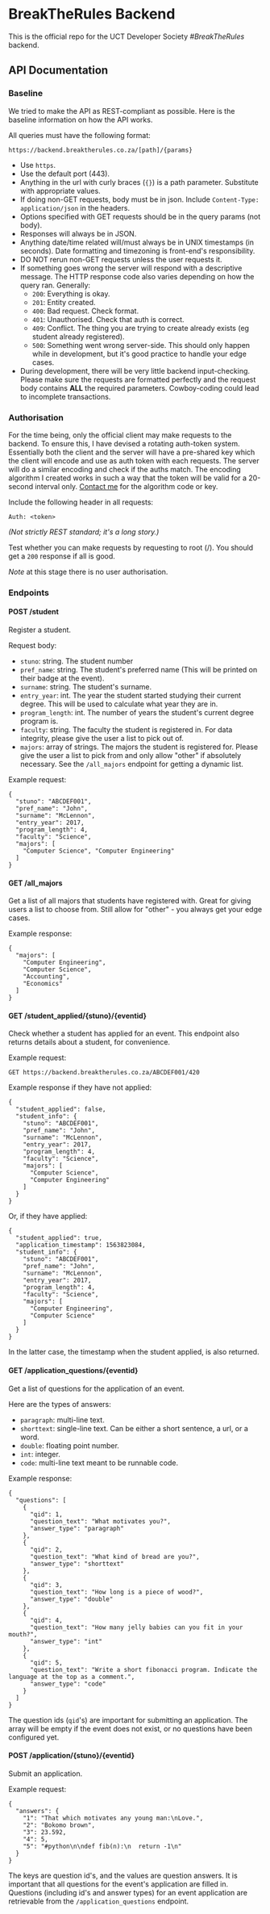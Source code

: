# BreakTheRules Backend

This is the official repo for the UCT Developer Society *\#BreakTheRules* backend.

## API Documentation

### Baseline

We tried to make the API as REST-compliant as possible. Here is the baseline information on how the API works.

All queries must have the following format:

    https://backend.breaktherules.co.za/[path]/{params}
    
- Use `https`.
- Use the default port (443).
- Anything in the url with curly braces (`{}`) is a path parameter. Substitute with appropriate values.
- If doing non-GET requests, body must be in json. Include `Content-Type: application/json` in the headers.
- Options specified with GET requests should be in the query params (not body).
- Responses will always be in JSON.
- Anything date/time related will/must always be in UNIX timestamps (in seconds). Date formatting and timezoning is front-end's responsibility.
- DO NOT rerun non-GET requests unless the user requests it.
- If something goes wrong the server will respond with a descriptive message. The HTTP response code also varies depending on how the query ran. Generally:
    - `200`: Everything is okay.
    - `201`: Entity created.
    - `400`: Bad request. Check format.
    - `401`: Unauthorised. Check that auth is correct.
    - `409`: Conflict. The thing you are trying to create already exists (eg student already registered).
    - `500`: Something went wrong server-side. This should only happen while in development, but it's good practice to handle your edge cases.
- During development, there will be very little backend input-checking. Please make sure the requests are formatted perfectly and the request body contains **ALL** the required parameters. Cowboy-coding could lead to incomplete transactions.

### Authorisation

For the time being, only the official client may make requests to the backend. To ensure this, I have devised a rotating auth-token system. Essentially both the client and the server will have a pre-shared key which the client will encode and use as auth token with each requests. The server will do a similar encoding and check if the auths match. The encoding algorithm I created works in such a way that the token will be valid for a 20-second interval only. [Contact me](mailto:george@rauten.co.za) for the algorithm code or key.

Include the following header in all requests:

    Auth: <token>
    
*(Not strictly REST standard; it's a long story.)*

Test whether you can make requests by requesting to root (/). You should get a `200` response if all is good.

*Note* at this stage there is no user authorisation. 

### Endpoints

#### POST /student

Register a student.

Request body:

- `stuno`: string. The student number
- `pref_name`: string. The student's preferred name (This will be printed on their badge at the event).
- `surname`: string. The student's surname.
- `entry_year`: int. The year the student started studying their current degree. This will be used to calculate what year they are in.
- `program_length`: int. The number of years the student's current degree program is.
- `faculty`: string. The faculty the student is registered in. For data integrity, please give the user a list to pick out of.
- `majors`: array of strings. The majors the student is registered for. Please give the user a list to pick from and only allow "other" if absolutely necessary. See the `/all_majors` endpoint for getting a dynamic list.

Example request:

    {
      "stuno": "ABCDEF001",
      "pref_name": "John",
      "surname": "McLennon",
      "entry_year": 2017,
      "program_length": 4,
      "faculty": "Science",
      "majors": [
        "Computer Science", "Computer Engineering"
      ]
    }
    
#### GET /all_majors

Get a list of all majors that students have registered with. Great for giving users a list to choose from. Still allow for "other" - you always get your edge cases.

Example response:

    {
      "majors": [
        "Computer Engineering",
        "Computer Science",
        "Accounting",
        "Economics"
      ]
    }
    
#### GET /student_applied/{stuno}/{eventid}

Check whether a student has applied for an event. This endpoint also returns details about a student, for convenience. 

Example request:

    GET https://backend.breaktherules.co.za/ABCDEF001/420
    
Example response if they have not applied:

    {
      "student_applied": false,
      "student_info": {
        "stuno": "ABCDEF001",
        "pref_name": "John",
        "surname": "McLennon",
        "entry_year": 2017,
        "program_length": 4,
        "faculty": "Science",
        "majors": [
          "Computer Science",
          "Computer Engineering"
        ]
      }
    }
    
Or, if they have applied:

    {
      "student_applied": true,
      "application_timestamp": 1563823084,
      "student_info": {
        "stuno": "ABCDEF001",
        "pref_name": "John",
        "surname": "McLennon",
        "entry_year": 2017,
        "program_length": 4,
        "faculty": "Science",
        "majors": [
          "Computer Engineering",
          "Computer Science"
        ]
      }
    }
    
In the latter case, the timestamp when the student applied, is also returned.
    
#### GET /application_questions/{eventid}

Get a list of questions for the application of an event.

Here are the types of answers:

- `paragraph`: multi-line text.
- `shorttext`: single-line text. Can be either a short sentence, a url, or a word.
- `double`: floating point number.
- `int`: integer.
- `code`: multi-line text meant to be runnable code.

Example response:

    {
      "questions": [
        {
          "qid": 1,
          "question_text": "What motivates you?",
          "answer_type": "paragraph"
        },
        {
          "qid": 2,
          "question_text": "What kind of bread are you?",
          "answer_type": "shorttext"
        },
        {
          "qid": 3,
          "question_text": "How long is a piece of wood?",
          "answer_type": "double"
        },
        {
          "qid": 4,
          "question_text": "How many jelly babies can you fit in your mouth?",
          "answer_type": "int"
        },
        {
          "qid": 5,
          "question_text": "Write a short fibonacci program. Indicate the language at the top as a comment.",
          "answer_type": "code"
        }
      ]
    }
    
The question ids (`qid`'s) are important for submitting an application. The array will be empty if the event does not exist, or no questions have been configured yet.

#### POST /application/{stuno}/{eventid}

Submit an application. 

Example request:

    {
      "answers": {
        "1": "That which motivates any young man:\nLove.",
        "2": "Bokomo brown",
        "3": 23.592,
        "4": 5,
        "5": "#python\n\ndef fib(n):\n  return -1\n"
      }
    }
    
The keys are question id's, and the values are question answers. It is important that all questions for the event's application are filled in. Questions (including id's and answer types) for an event application are retrievable from the `/application_questions` endpoint.
